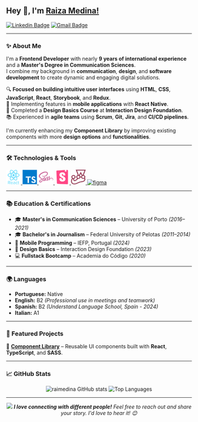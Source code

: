## Hey 👋, I'm [Raiza Medina!](https://github.com/raimedina/)

[![Linkedin Badge](https://img.shields.io/badge/-LinkedIn-0e76a8?style=flat-square&logo=Linkedin&logoColor=white)](https://linkedin.com/in/raizamedina)
[![Gmail Badge](https://img.shields.io/badge/-raiza.silveira.medina@gmail.com-c14438?style=flat-square&logo=Gmail&logoColor=white)](mailto:developermedinaraiza@gmail.com)

---

### ✨ About Me

I'm a **Frontend Developer** with nearly **9 years of international experience** and a **Master's Degree in Communication Sciences**.  
I combine my background in **communication**, **design**, and **software development** to create dynamic and engaging digital solutions.

🔍 **Focused on building intuitive user interfaces** using **HTML**, **CSS**, **JavaScript**, **React**, **Storybook**, and **Redux**.  
📱 Implementing features in **mobile applications** with **React Native**.  
🎨 Completed a **Design Basics Course** at **Interaction Design Foundation**.  
📚 Experienced in **agile teams** using **Scrum**, **Git**, **Jira**, and **CI/CD pipelines**.

I'm currently enhancing my **Component Library** by improving existing components with more **design options** and **functionalities**.

---

### 🛠️ Technologies & Tools

<p align="left">
  <a href="https://reactjs.org/" target="_blank"> <img src="https://raw.githubusercontent.com/devicons/devicon/master/icons/react/react-original-wordmark.svg" alt="react" width="40" height="40"/> </a>
  <a href="https://www.typescriptlang.org/" target="_blank"> <img src="https://raw.githubusercontent.com/devicons/devicon/master/icons/typescript/typescript-original.svg" alt="typescript" width="40" height="40"/> </a>
  <a href="https://sass-lang.com/" target="_blank"> <img src="https://raw.githubusercontent.com/devicons/devicon/master/icons/sass/sass-original.svg" alt="sass" width="40" height="40"/> </a>
  <a href="https://storybook.js.org/" target="_blank"> <img src="https://raw.githubusercontent.com/devicons/devicon/master/icons/storybook/storybook-original.svg" alt="storybook" width="40" height="40"/> </a>
  <a href="https://jestjs.io/" target="_blank"> <img src="https://raw.githubusercontent.com/devicons/devicon/master/icons/jest/jest-plain.svg" alt="jest" width="40" height="40"/> </a>
  <a href="https://figma.com/" target="_blank"> <img src="https://www.vectorlogo.zone/logos/figma/figma-icon.svg" alt="figma" width="40" height="40"/> </a>
</p>

---

### 📚 Education & Certifications

- 🎓 **Master's in Communication Sciences** – University of Porto *(2016–2021)*  
- 🎓 **Bachelor's in Journalism** – Federal University of Pelotas *(2011–2014)*  
- 📱 **Mobile Programming** – IEFP, Portugal *(2024)*
- 🎨 **Design Basics** – Interaction Design Foundation *(2023)*  
- 💻 **Fullstack Bootcamp** – Academia do Código *(2020)*  


---

### 🌍 Languages

- **Portuguese:** Native  
- **English:** B2 *(Professional use in meetings and teamwork)*  
- **Spanish:** B2 *(Understand Language School, Spain - 2024)*  
- **Italian:** A1  

---

### 🌟 Featured Projects

🚀 [**Component Library**](https://github.com/raimedina/component-library) – Reusable UI components built with **React**, **TypeScript**, and **SASS**.  

---

### 📈 GitHub Stats

<p align="center">
  <img src="https://github-readme-stats.vercel.app/api?username=raimedina&show_icons=true&theme=react" alt="raimedina GitHub stats" width="45%"/>
  <img src="https://github-readme-stats.vercel.app/api/top-langs/?username=raimedina&layout=compact&theme=react" alt="Top Languages" width="45%"/>
</p>

---

<div align="center">

<img src="https://media.giphy.com/media/LnQjpWaON8nhr21vNW/giphy.gif" width="60">  
<em><b>I love connecting with different people!</b> Feel free to reach out and share your story. I'd love to hear it! 😊</em>

</div>


